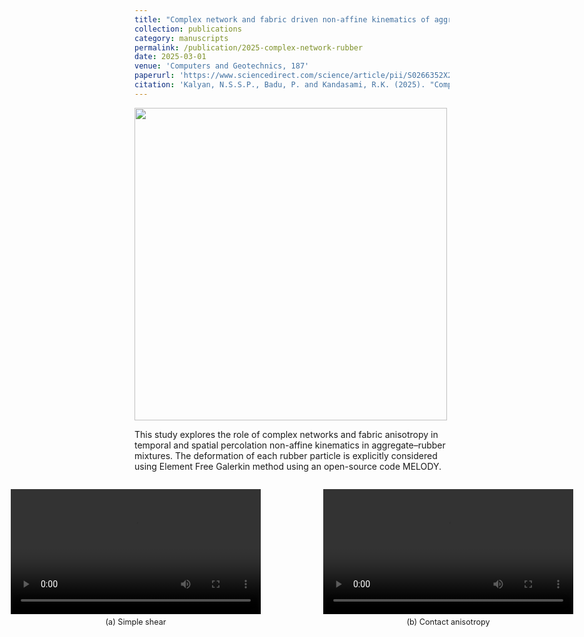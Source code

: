 ```yaml
---
title: "Complex network and fabric driven non-affine kinematics of aggregate-rubber mixtures"
collection: publications
category: manuscripts
permalink: /publication/2025-complex-network-rubber
date: 2025-03-01
venue: 'Computers and Geotechnics, 187'
paperurl: 'https://www.sciencedirect.com/science/article/pii/S0266352X25003854?dgcid=rss_sd_all'
citation: 'Kalyan, N.S.S.P., Badu, P. and Kandasami, R.K. (2025). "Complex network and fabric driven non-affine kinematics of aggregate-rubber mixtures." <i>Computers and Geotechnics</i>, 187.'
---
```


<img src="https://pkc137.github.io/sudo_template_website/images/image3.png" width="500">

This study explores the role of complex networks and fabric anisotropy in temporal and spatial percolation non-affine kinematics in aggregate–rubber mixtures. The deformation of each rubber particle is explicitly considered using Element Free Galerkin method using an open-source code MELODY.


<div style="display: flex; justify-content: center; gap: 20px;">
  <figure style="text-align: center;">
    <video width="400" controls>
      <source src="https://pkc137.github.io/sudo_template_website/images/simple_shear.mp4" type="video/mp4">
      Your browser does not support the video tag.
    </video>
    <figcaption style="font-size: 0.9em; margin-top: 5px;">(a) Simple shear</figcaption>
  </figure>

  <figure style="text-align: center;">
    <video width="400" controls>
      <source src="https://pkc137.github.io/sudo_template_website/images/contact_anisotropy_video.mp4" type="video/mp4">
      Your browser does not support the video tag.
    </video>
    <figcaption style="font-size: 0.9em; margin-top: 5px;">(b) Contact anisotropy</figcaption>
  </figure>
</div>


